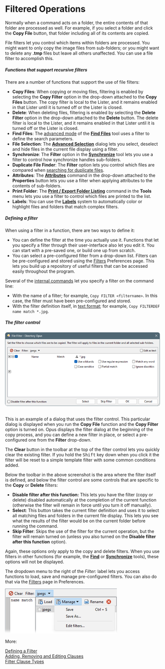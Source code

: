 # Filtered Operations

Normally when a command acts on a folder, the entire contents of that folder are processed as well. For example, if you select a folder and click the **Copy File** button, that folder including all of its contents are copied.

File filters let you control which items within folders are processed. You might want to only copy the image files from sub-folders; or you might want to delete any **.tmp** files but leave all others unaffected. You can use a file filter to accomplish this.

##### Functions that support recursive filters

There are a number of functions that support the use of file filters:

- **Copy Files**: When copying or moving files, filtering is enabled by selecting the **Copy Filter** option in the drop-down attached to the **Copy Files** button. The copy filter is local to the Lister, and it remains enabled in that Lister until it is turned off or the Lister is closed.
- **Delete**: When deleting files, filtering is enabled by selecting the **Delete Filter** option in the drop-down attached to the **Delete** button. The delete filter is local to the Lister, and it remains enabled in that Lister until it is turned off or the Lister is closed.
- **Find Files**: The [advanced mode](/Manual/basic_concepts/searching_and_filtering/find_files/advanced_find/RAEDME.md) of the **[Find Files](/Manual/basic_concepts/searching_and_filtering/find_files/RAEDME.md)** tool uses a filter to define the search parameters.
- **File Selection**: The **[Advanced Selection](/Manual/basic_concepts/selecting_files/advanced_selection.md)** dialog lets you select, deselect and hide files in the current file display using a filter.
- **Synchronize**: The **Filter** option in the **[Synchronize](copying_moving_and_deleting_files/copying_updated_files/synchronize.md)** tool lets you use a filter to control how synchronize handles sub-folders.
- **Duplicate File Finder**: The **Filter** option lets you control which files are compared when [searching for duplicate files](/Manual/additional_functionality/duplicate_file_finder.md).
- **Attributes**: The **[Attributes](changing_attributes.md)** command in the drop-down attached to the **Properties** button lets you use a filter when applying attributes to the contents of sub-folders.
- **Print Folder**: The **[Print / Export Folder Listing](/Manual/additional_functionality/print_folder.md)** command in the **Tools** menu lets you use a filter to control which files are printed to the list.
- **Labels**: You can use the **[Labels](labels.md)** system to automatically color or highlight files and folders that match complex filters.

##### Defining a filter

When using a filter in a function, there are two ways to define it:

- You can define the filter at the time you actually use it. Functions that let you specify a filter through their user-interface also let you edit it. You can start with a pre-saved one, or build one up from scratch.
- You can select a pre-configured filter from a drop-down list. Filters can be pre-configured and stored using the [Filters](/Manual/preferences/preferences_categories/filtering_and_sorting/filters.md) Preferences page. This lets you build up a repository of useful filters that can be accessed easily throughout the program.

Several of the [internal commands](/Manual/reference/command_reference/internal_commands/RAEDME.md) let you specify a filter on the command line:

- With the name of a filter; for example, `Copy FILTER <filtername>`. In this case, the filter must have been pre-configured and stored.
- With the filter definition itself, in [text format](/Manual/file_operations/filtered_operations/textual_filters.md); for example, `Copy FILTERDEF name match *.jpg`.

##### The filter control

![](/Manual/images/media/13/file_filter.png) 

This is an example of a dialog that uses the filter control. This particular dialog is displayed when you run the **Copy File** function and the **Copy Filter** option is turned on. Opus displays the filter dialog at the beginning of the copy process, and you can define a new filter in place, or select a pre-configured one from the **Filter** drop-down.

The **Clear** button in the toolbar at the top of the filter control lets you quickly clear the existing filter. If you hold the <kbd>Shift</kbd> key down when you click it the filter will be reset to a simple template filter with some common conditions added.

Below the toolbar in the above screenshot is the area where the filter itself is defined, and below the filter control are some controls that are specific to the **Copy** or **Delete** filters:

- **Disable filter after this function:** This lets you have the filter (copy or delete) disabled automatically at the completion of the current function (otherwise the filter will remain in force until you turn it off manually).
- **Select**: This button takes the current filter definition and uses it to select all matching files and folders in the current file display. This lets you see what the results of the filter would be on the current folder before running the command.
- **Skip Filter**: Skips the use of the filter for the current operation, but the filter will remain turned on (unless you also turned on the **Disable filter after this function** option).

Again, these options only apply to the copy and delete filters. When you use filters in other functions (for example, the **[Find](/Manual/basic_concepts/searching_and_filtering/find_files/RAEDME.md)** or **[Synchronize](copying_moving_and_deleting_files/copying_updated_files/synchronize.md)** tools), these options will not be displayed.

The dropdown menu to the right of the *Filter:* label lets you access functions to load, save and manage pre-configured filters. You can also do that via the [Filters](/Manual/preferences/preferences_categories/filtering_and_sorting/filters.md) page in Preferences.

![](/Manual/images/media/13/filter_drop-down.png)

More:

[Defining a Filter](/Manual/file_operations/filtered_operations/defining_a_filter.md)  
[Adding, Removing and Editing Clauses](/Manual/file_operations/filtered_operations/adding_removing_and_editing_clauses.md)  
[Filter Clause Types](/Manual/file_operations/filtered_operations/filter_clause_types.md)  
